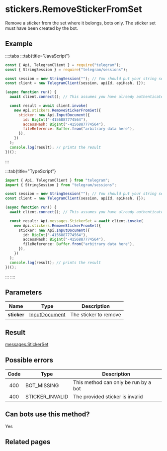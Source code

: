 # stickers.RemoveStickerFromSet

Remove a sticker from the set where it belongs, bots only. The sticker set must have been created by the bot.

## Example

::::tabs
:::tab{title="JavaScript"}

```js
const { Api, TelegramClient } = require("telegram");
const { StringSession } = require("telegram/sessions");

const session = new StringSession(""); // You should put your string session here
const client = new TelegramClient(session, apiId, apiHash, {});

(async function run() {
  await client.connect(); // This assumes you have already authenticated with .start()

  const result = await client.invoke(
    new Api.stickers.RemoveStickerFromSet({
      sticker: new Api.InputDocument({
        id: BigInt("-4156887774564"),
        accessHash: BigInt("-4156887774564"),
        fileReference: Buffer.from("arbitrary data here"),
      }),
    })
  );
  console.log(result); // prints the result
})();
```

:::

:::tab{title="TypeScript"}

```ts
import { Api, TelegramClient } from "telegram";
import { StringSession } from "telegram/sessions";

const session = new StringSession(""); // You should put your string session here
const client = new TelegramClient(session, apiId, apiHash, {});

(async function run() {
  await client.connect(); // This assumes you have already authenticated with .start()

  const result: Api.messages.StickerSet = await client.invoke(
    new Api.stickers.RemoveStickerFromSet({
      sticker: new Api.InputDocument({
        id: BigInt("-4156887774564"),
        accessHash: BigInt("-4156887774564"),
        fileReference: Buffer.from("arbitrary data here"),
      }),
    })
  );
  console.log(result); // prints the result
})();
```

:::
::::

## Parameters

|    Name     | Type                                                          | Description           |
| :---------: | ------------------------------------------------------------- | --------------------- |
| **sticker** | [InputDocument](https://core.telegram.org/type/InputDocument) | The sticker to remove |

## Result

[messages.StickerSet](https://core.telegram.org/type/messages.StickerSet)

## Possible errors

| Code | Type            | Description                          |
| :--: | --------------- | ------------------------------------ |
| 400  | BOT_MISSING     | This method can only be run by a bot |
| 400  | STICKER_INVALID | The provided sticker is invalid      |

## Can bots use this method?

Yes

## Related pages
